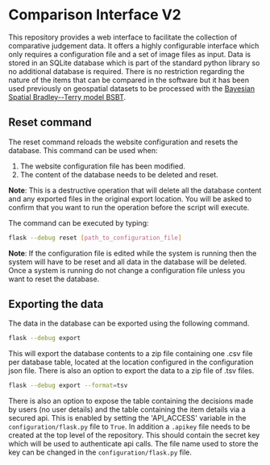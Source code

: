 # Comparison Interface V2

This repository provides a web interface to facilitate the collection of comparative judgement data. It offers a 
highly configurable interface which only requires a configuration file and a set of image files as input. 
Data is stored in an SQLite database which is part of the standard python library so no additional database is required. 
There is no restriction regarding the nature of the items that can be compared in the software but it has been used 
previously on geospatial datasets to be processed with the [Bayesian Spatial Bradley--Terry model BSBT](https://github.com/rowlandseymour/BSBT).

## Reset command

The reset command reloads the website configuration and resets the database. This command can be used when:

1. The website configuration file has been modified.
2. The content of the database needs to be deleted and reset.

**Note**: This is a destructive operation that will delete all the database content and any exported files in the original export location. You will be asked to confirm that you want to run the operation before the script will execute.

The command can be executed by typing:

```bash
flask --debug reset [path_to_configuration_file]
```

**Note**: If the configuration file is edited while the system is running then the system will have to be reset and all data in the database will be deleted. Once a system is running do not change a configuration file unless you want to reset the database.

## Exporting the data

The data in the database can be exported using the following command.

```bash
flask --debug export
```

This will export the database contents to a zip file containing one .csv file per database table, located at the location configured in the configuration json file. There is also an option to export the data to a zip file of .tsv files.

```bash
flask --debug export --format=tsv
```

There is also an option to expose the table containing the decisions made by users (no user details) and the table containing the item details via a secured api. This is enabled by setting the 'API_ACCESS' variable in the ```configuration/flask.py``` file to ```True```. In addition a ```.apikey``` file needs to be created at the top level of the repository. This should contain the secret key which will be used to authenticate api calls. The file name used to store the key can be changed in the ```configuration/flask.py``` file.

